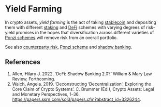 # Yield Farming
In crypto assets, *yield farming* is the act of taking [stablecoin](stablecoin.md) and depositing them with different [staking](staking.md) and [DeFi](defi.md) schemes with varying degrees of risk-yield promises in the hopes that diversification across different varieties of [Ponzi schemes](ponzi-scheme.md) will remove risk from an overall portfolio.

See also [counterparty risk](counterparty-risk.md), [Ponzi scheme](ponzi-scheme.md) and [shadow banking](shadow-bank.md).

## References
1. Allen, Hilary J. 2022. ‘DeFi: Shadow Banking 2.0?’ William & Mary Law Review, Forthcoming.
1. Walch, Angela. 2019. ‘Deconstructing ‘Decentralization’: Exploring the Core Claim of Crypto Systems’. C. Brummer (Ed.), Crypto Assets: Legal and Monetary Perspectives, 1–36. https://papers.ssrn.com/sol3/papers.cfm?abstract_id=3326244.